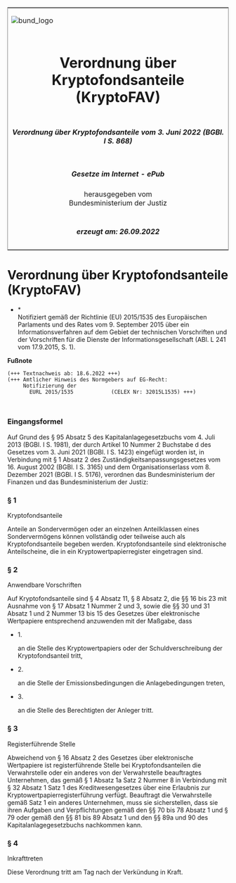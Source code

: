 <span id="DECKBLATT.html"></span>

<table border="0" frame="border" width="100%">

<tr valign="top">

<td align="left">

![bund\_logo](BfJ_2021_Web_de_de.gif)

</td>

<td align="right">

 

</td>

</tr>

<tr align="center" valign="middle">

<td colspan="2">

# Verordnung über Kryptofondsanteile (KryptoFAV)

</td>

</tr>

<tr align="center" valign="middle">

<td colspan="2">

##### Verordnung über Kryptofondsanteile vom 3. Juni 2022 (BGBl. I S. 868)

</td>

</tr>

<tr align="center" valign="middle">

<td colspan="2">

  
  

##### Gesetze im Internet - ePub  
  
herausgegeben vom  
Bundesministerium der Justiz

</td>

</tr>

<tr align="center" valign="bottom">

<td colspan="2">

  
  

##### erzeugt am: 26.09.2022

</td>

</tr>

</table>

<span id="BJNR086800022.html"></span>

# Verordnung über Kryptofondsanteile (KryptoFAV)

<div>

<div class="jnhtml">

  - <span id="BJNR086800022.html#F821894_01"></span><!-- FNR_Pos --><span class="FootnoteSuper">\*
    </span>  
    Notifiziert gemäß der Richtlinie (EU) 2015/1535 des Europäischen
    Parlaments und des Rates vom 9. September 2015 über ein
    Informationsverfahren auf dem Gebiet der technischen Vorschriften
    und der Vorschriften für die Dienste der Informationsgesellschaft
    (ABl. L 241 vom 17.9.2015, S. 1).

</div>

</div>

<div>

  
**Fußnote**

<div class="jnhtml">

<div>

<div class="jurAbsatz">

  

``` 
(+++ Textnachweis ab: 18.6.2022 +++)
(+++ Amtlicher Hinweis des Normgebers auf EG-Recht:
     Notifizierung der
       EURL 2015/1535            (CELEX Nr: 32015L1535) +++)

 
```

</div>

</div>

</div>

</div>

<span id="BJNR086800022BJNE000100000.html"></span>

### Eingangsformel  

<div>

<div class="jnhtml">

<div>

<div class="jurAbsatz">

Auf Grund des § 95 Absatz 5 des Kapitalanlagegesetzbuchs vom 4. Juli
2013 (BGBl. I S. 1981), der durch Artikel 10 Nummer 2 Buchstabe d des
Gesetzes vom 3. Juni 2021 (BGBl. I S. 1423) eingefügt worden ist, in
Verbindung mit § 1 Absatz 2 des Zuständigkeitsanpassungsgesetzes vom 16.
August 2002 (BGBl. I S. 3165) und dem Organisationserlass vom 8.
Dezember 2021 (BGBl. I S. 5176), verordnen das Bundesministerium der
Finanzen und das Bundesministerium der Justiz:

</div>

</div>

</div>

</div>

<span id="BJNR086800022BJNE000200000.html"></span>

### § 1  
Kryptofondsanteile

<div>

<div class="jnhtml">

<div>

<div class="jurAbsatz">

Anteile an Sondervermögen oder an einzelnen Anteilklassen eines
Sondervermögens können vollständig oder teilweise auch als
Kryptofondsanteile begeben werden. Kryptofondsanteile sind elektronische
Anteilscheine, die in ein Kryptowertpapierregister eingetragen sind.

</div>

</div>

</div>

</div>

<span id="BJNR086800022BJNE000300000.html"></span>

### § 2  
Anwendbare Vorschriften

<div>

<div class="jnhtml">

<div>

<div class="jurAbsatz">

Auf Kryptofondsanteile sind § 4 Absatz 11, § 8 Absatz 2, die §§ 16 bis
23 mit Ausnahme von § 17 Absatz 1 Nummer 2 und 3, sowie die §§ 30 und 31
Absatz 1 und 2 Nummer 13 bis 15 des Gesetzes über elektronische
Wertpapiere entsprechend anzuwenden mit der Maßgabe, dass

  - 1\.
    
    <div>
    
    an die Stelle des Kryptowertpapiers oder der Schuldverschreibung der
    Kryptofondsanteil tritt,
    
    </div>

  - 2\.
    
    <div>
    
    an die Stelle der Emissionsbedingungen die Anlagebedingungen treten,
    
    </div>

  - 3\.
    
    <div>
    
    an die Stelle des Berechtigten der Anleger tritt.
    
    </div>

</div>

</div>

</div>

</div>

<span id="BJNR086800022BJNE000400000.html"></span>

### § 3  
Registerführende Stelle

<div>

<div class="jnhtml">

<div>

<div class="jurAbsatz">

Abweichend von § 16 Absatz 2 des Gesetzes über elektronische Wertpapiere
ist registerführende Stelle bei Kryptofondsanteilen die Verwahrstelle
oder ein anderes von der Verwahrstelle beauftragtes Unternehmen, das
gemäß § 1 Absatz 1a Satz 2 Nummer 8 in Verbindung mit § 32 Absatz 1
Satz 1 des Kreditwesengesetzes über eine Erlaubnis zur
Kryptowertpapierregisterführung verfügt. Beauftragt die Verwahrstelle
gemäß Satz 1 ein anderes Unternehmen, muss sie sicherstellen, dass sie
ihren Aufgaben und Verpflichtungen gemäß den §§ 70 bis 78 Absatz 1 und §
79 oder gemäß den §§ 81 bis 89 Absatz 1 und den §§ 89a und 90 des
Kapitalanlagegesetzbuchs nachkommen kann.

</div>

</div>

</div>

</div>

<span id="BJNR086800022BJNE000500000.html"></span>

### § 4  
Inkrafttreten

<div>

<div class="jnhtml">

<div>

<div class="jurAbsatz">

Diese Verordnung tritt am Tag nach der Verkündung in Kraft.

</div>

</div>

</div>

</div>
